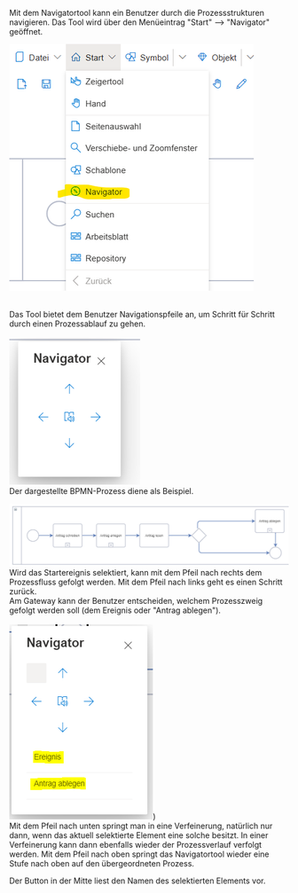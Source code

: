 Mit dem Navigatortool kann ein Benutzer durch die Prozessstrukturen navigieren. Das Tool wird
über den Menüeintrag "Start" --> "Navigator" geöffnet.

![NavigatorMenü](./images/navigator_menue.png)

<BR> Das Tool bietet dem Benutzer Navigationspfeile an, um Schritt für Schritt durch einen Prozessablauf zu gehen.<BR><BR>
![NavigatorPanel](./images/navigator_panel.png)
<BR>
Der dargestellte BPMN-Prozess diene als Beispiel.<BR>

![NavigatorBPMN](./images/navigator_bpmn.png)
<BR>
Wird das Startereignis selektiert, kann mit dem Pfeil nach rechts dem Prozessfluss gefolgt werden. Mit dem Pfeil nach links geht es einen Schritt zurück. 
<BR>
Am Gateway kann der Benutzer entscheiden, welchem Prozesszweig gefolgt werden soll (dem Ereignis oder "Antrag ablegen").<BR><BR>
![NavigatorPanel2](./images/navigator_panel2.png))
<BR>
Mit dem Pfeil nach unten springt man in eine Verfeinerung, natürlich nur dann, wenn das aktuell selektierte Element eine solche besitzt. In einer Verfeinerung kann dann ebenfalls wieder der Prozessverlauf verfolgt werden. Mit dem Pfeil nach oben springt das Navigatortool wieder eine Stufe nach oben auf den übergeordneten Prozess.

Der Button in der Mitte liest den Namen des selektierten Elements vor.

